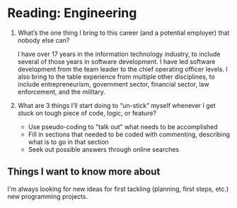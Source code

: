 # Reading: Engineering

1. What’s the one thing I bring to this career (and a potential employer) that nobody else can?

   I have over 17 years in the information technology industry, to include several of those years in software development. I have led software development from the team leader to the chief operating officer levels. I also bring to the table experience from multiple other disciplines, to include entrepreneurism, government sector, financial sector, law enforcement, and the military.

2. What are 3 things I’ll start doing to “un-stick” myself whenever I get stuck on tough piece of code, logic, or feature?

   - Use pseudo-coding to "talk out" what needs to be accomplished
   - Fill in sections that needed to be coded with commenting, describing what is to go in that section
   - Seek out possible answers through online searches

## Things I want to know more about

I'm always looking for new ideas for first tackling (planning, first steps, etc.) new programming projects.
